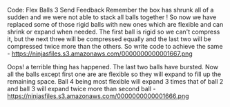 Code: Flex Balls 3
Send Feedback
Remember the box has shrunk all of a sudden and we were not able to stack all balls together ! So now we have replaced some of those rigid balls with new ones which are flexible and can shrink or expand when needed.
The first ball is rigid so we can't compress it, but the next three will be compressed equally and the last two will be compressed twice more than the others. So write code to achieve the same - https://ninjasfiles.s3.amazonaws.com/0000000000001667.png

Oops! a terrible thing has happened. The last two balls have bursted. Now all the balls except first one are are flexible so they will expand to fill up the remaining space. Ball 4 being most flexible will expand 3 times that of ball 2 and ball 3 will expand twice more than second ball - https://ninjasfiles.s3.amazonaws.com/0000000000001666.png 
